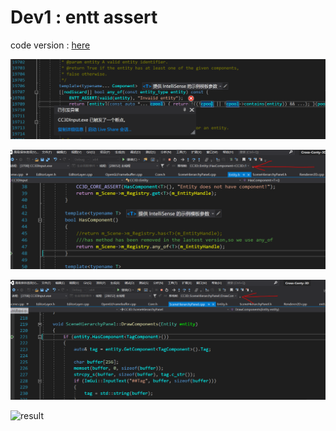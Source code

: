 # Dev1 : entt assert

code version : [here](https://github.com/Graphic-researcher/Crosa-Conty-3D/commit/df1408cc176cdba669b6d77e357d542336530f35)

![Assert1](Assert1.PNG)

![Assert2](Assert2.PNG)

![Assert3](Assert3.PNG)

![result](result.gif)

